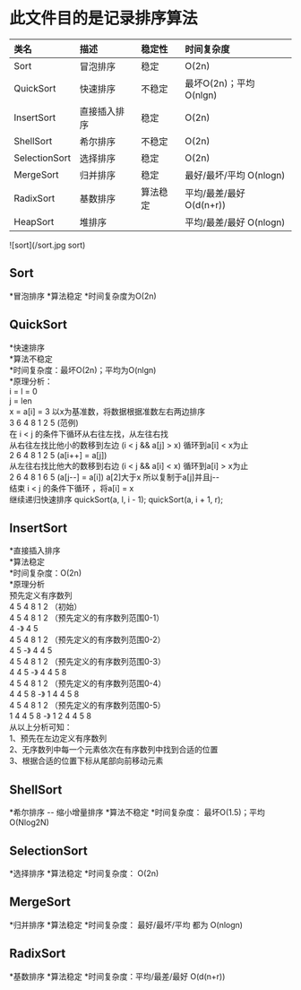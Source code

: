 此文件目的是记录排序算法
====

|类名|描述|稳定性|时间复杂度
|:---|:---|:---|:----
|Sort|冒泡排序|稳定|O(2n)
|QuickSort|快速排序|不稳定|最坏O(2n)；平均 O(nlgn)
|InsertSort|直接插入排序|稳定|O(2n)
|ShellSort|希尔排序|不稳定|O(2n) 
|SelectionSort|选择排序|稳定|O(2n) 
|MergeSort|归并排序|稳定|最好/最坏/平均  O(nlogn)
|RadixSort|基数排序|算法稳定|平均/最差/最好 O(d(n+r))
|HeapSort|堆排序||平均/最差/最好 O(nlogn)

![sort](/sort.jpg sort)

## Sort
*冒泡排序
*算法稳定
*时间复杂度为O(2n)
## QuickSort
*快速排序  
*算法不稳定  
*时间复杂度：最坏O(2n)；平均为O(nlgn)  
*原理分析：  
		i = l = 0  
		j = len  
		x = a[i] = 3 以x为基准数，将数据根据准数左右两边排序  
		3 6 4 8 1 2 5 (范例)  
		在 i < j 的条件下循环从右往左找，从左往右找  
		从右往左找比他小的数移到左边 (i < j && a[j] > x)  循环到a[i] < x为止  
		2 6 4 8 1 2 5 (a[i++] = a[j])  
		从左往右找比他大的数移到右边 (i < j && a[i] < x)  循环到a[i] > x为止  
		2 6 4 8 1 6 5 (a[j--] = a[i]) a[2]大于x 所以复制于a[j]并且j--   
		结束 i < j 的条件下循环 ，将a[i] = x  
		继续递归快速排序 quickSort(a, l, i - 1); quickSort(a, i + 1, r);  
## InsertSort
*直接插入排序  
*算法稳定  
*时间复杂度：O(2n)  
*原理分析  
    预先定义有序数列  
		4 5 4 8 1 2  （初始）  
		4 5 4 8 1 2  （预先定义的有序数列范围0-1）  
			4  			-》 4 5  
		4 5 4 8 1 2  （预先定义的有序数列范围0-2）  
			4 5  		-》 4 4 5  
		4 5 4 8 1 2  （预先定义的有序数列范围0-3）  
			4 4 5 		-》 4 4 5 8  
		4 5 4 8 1 2  （预先定义的有序数列范围0-4）  
			4 4 5 8 	-》 1 4 4 5 8  
		4 5 4 8 1 2  （预先定义的有序数列范围0-5）  
			1 4 4 5 8 	-》 1 2 4 4 5 8  
		从以上分析可知：  
			1、预先在左边定义有序数列  
			2、无序数列中每一个元素依次在有序数列中找到合适的位置  
			3、根据合适的位置下标从尾部向前移动元素  
## ShellSort
*希尔排序 -- 缩小增量排序
*算法不稳定
*时间复杂度： 最坏O(1.5)；平均O(Nlog2N)
## SelectionSort
*选择排序
*算法稳定
*时间复杂度： O(2n) 
## MergeSort
*归并排序
*算法稳定
*时间复杂度： 最好/最坏/平均 都为 O(nlogn)
## RadixSort
*基数排序
*算法稳定
*时间复杂度：平均/最差/最好 O(d(n+r))




